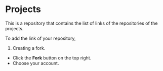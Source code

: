 # Projects
This is a repository that contains the list of links of the repositories of the projects.

To add the link of your repository,

1. Creating a fork.
  * Click the **Fork** button on the top right.
  * Choose your account.
